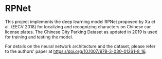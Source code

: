 # RPNet

This project implements the deep learning model RPNet proposed by Xu et al. (EECV 2018) for localizing and recognizing characters on Chinese car license plates. The Chinese City Parking Dataset as updated in 2019 is used for training and testing the model.

For details on the neural network architecture and the dataset, please refer to the authors' paper at https://doi.org/10.1007/978-3-030-01261-8_16.
